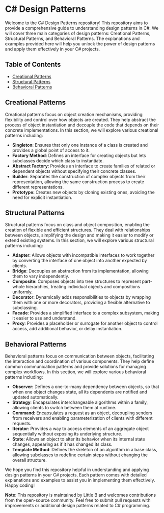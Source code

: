 # C# Design Patterns

Welcome to the C# Design Patterns repository! This repository aims to provide a comprehensive guide to understanding design patterns in C#. We will cover three main categories of design patterns: Creational Patterns, Structural Patterns, and Behavioral Patterns. The explanations and examples provided here will help you unlock the power of design patterns and apply them effectively in your C# projects.

## Table of Contents

- [Creational Patterns](#creational-patterns)
- [Structural Patterns](#structural-patterns)
- [Behavioral Patterns](#behavioral-patterns)

## Creational Patterns

Creational patterns focus on object creation mechanisms, providing flexibility and control over how objects are created. They help abstract the process of object instantiation and decouple the code that depends on their concrete implementations. In this section, we will explore various creational patterns including:

- **Singleton**: Ensures that only one instance of a class is created and provides a global point of access to it.
- **Factory Method**: Defines an interface for creating objects but lets subclasses decide which class to instantiate.
- **Abstract Factory**: Provides an interface to create families of related or dependent objects without specifying their concrete classes.
- **Builder**: Separates the construction of complex objects from their representation, allowing the same construction process to create different representations.
- **Prototype**: Creates new objects by cloning existing ones, avoiding the need for explicit instantiation.

## Structural Patterns

Structural patterns focus on class and object composition, enabling the creation of flexible and efficient structures. They deal with relationships between objects, simplifying the design and making it easier to modify or extend existing systems. In this section, we will explore various structural patterns including:

- **Adapter**: Allows objects with incompatible interfaces to work together by converting the interface of one object into another expected by clients.
- **Bridge**: Decouples an abstraction from its implementation, allowing them to vary independently.
- **Composite**: Composes objects into tree structures to represent part-whole hierarchies, treating individual objects and compositions uniformly.
- **Decorator**: Dynamically adds responsibilities to objects by wrapping them with one or more decorators, providing a flexible alternative to subclassing.
- **Facade**: Provides a simplified interface to a complex subsystem, making it easier to use and understand.
- **Proxy**: Provides a placeholder or surrogate for another object to control access, add additional behavior, or delay instantiation.

## Behavioral Patterns

Behavioral patterns focus on communication between objects, facilitating the interaction and coordination of various components. They help define common communication patterns and provide solutions for managing complex workflows. In this section, we will explore various behavioral patterns including:

- **Observer**: Defines a one-to-many dependency between objects, so that when one object changes state, all its dependents are notified and updated automatically.
- **Strategy**: Encapsulates interchangeable algorithms within a family, allowing clients to switch between them at runtime.
- **Command**: Encapsulates a request as an object, decoupling senders from receivers and enabling parameterization of clients with different requests.
- **Iterator**: Provides a way to access elements of an aggregate object sequentially without exposing its underlying structure.
- **State**: Allows an object to alter its behavior when its internal state changes, appearing as if it has changed its class.
- **Template Method**: Defines the skeleton of an algorithm in a base class, allowing subclasses to redefine certain steps without changing the overall structure.

We hope you find this repository helpful in understanding and applying design patterns in your C# projects. Each pattern comes with detailed explanations and examples to assist you in implementing them effectively. Happy coding!

**Note**: This repository is maintained by Little B and welcomes contributions from the open-source community. Feel free to submit pull requests with improvements or additional design patterns related to C# programming.
